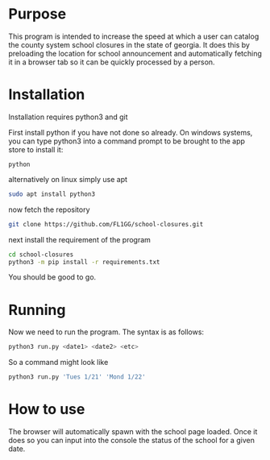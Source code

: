 # Purpose
This program is intended to increase the speed at which a user can catalog the county system school closures in the state of georgia. It does this by preloading the location for school announcement and automatically fetching it in a browser tab so it can be quickly processed by a person.

# Installation
Installation requires python3 and git

First install python if you have not done so already. On windows systems, you can type python3 into a command prompt to be brought to the app store to install it:
```pwsh
python
```

alternatively on linux simply use apt
```bash
sudo apt install python3
```

now fetch the repository
```bash
git clone https://github.com/FL1GG/school-closures.git
```

next install the requirement of the program 
```bash
cd school-closures
python3 -m pip install -r requirements.txt
```

You should be good to go.

# Running
Now we need to run the program. The syntax is as follows:
```bash
python3 run.py <date1> <date2> <etc>
```
So a command might look like
```bash
python3 run.py 'Tues 1/21' 'Mond 1/22'
```

# How to use
The browser will automatically spawn with the school page loaded. Once it does so you can input into the console the status of the school for a given date.